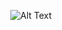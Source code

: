 <p align="center">
  <img src="https://media.giphy.com/media/v1.Y2lkPTc5MGI3NjExYWN3cnp4enJnMTV6MHV5dHFmZzlnM2xhcnczOWZqbGRkY2NmOWVocCZlcD12MV9pbnRlcm5hbF9naWZfYnlfaWQmY3Q9Zw/798oH0WDEQnicM4857/giphy-downsized.gif" alt="Alt Text">
</p>
